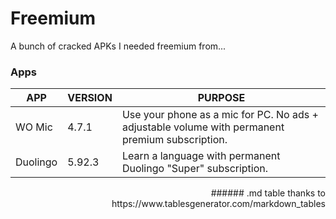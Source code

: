 # Freemium
A bunch of cracked APKs I needed freemium from...

### Apps
| APP      | VERSION | PURPOSE                                                                                         |
|----------|---------|-------------------------------------------------------------------------------------------------|
| WO Mic   | 4.7.1   | Use your phone as a mic for PC. No ads + adjustable volume with permanent premium subscription. |
| Duolingo | 5.92.3  | Learn a language with permanent Duolingo "Super" subscription.                                  |

<div align="right">
	###### .md table thanks to https://www.tablesgenerator.com/markdown_tables
</div>